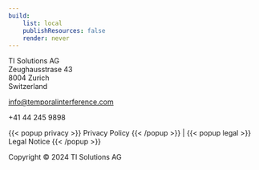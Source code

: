 ```yaml
---
build:
    list: local
    publishResources: false
    render: never
---
```

TI Solutions AG  
Zeughausstrase 43  
8004 Zurich  
Switzerland

<info@temporalinterference.com>

+41 44 245 9898

{{< popup privacy >}}
Privacy Policy
{{< /popup >}} | 
{{< popup legal >}}
Legal Notice
{{< /popup >}}

Copyright © 2024 TI Solutions AG
